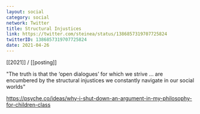 ```yaml
---
layout: social
category: social
network: Twitter
title: Structural Injustices
link: https://twitter.com/steinea/status/1386857319707725824
twitterID: 1386857319707725824
date: 2021-04-26
---
```


[[2021]] / [[posting]]

"The truth is that the ‘open dialogues’ for which we strive ... are encumbered by the structural injustices we constantly navigate in our social worlds"

<https://psyche.co/ideas/why-i-shut-down-an-argument-in-my-philosophy-for-children-class>
